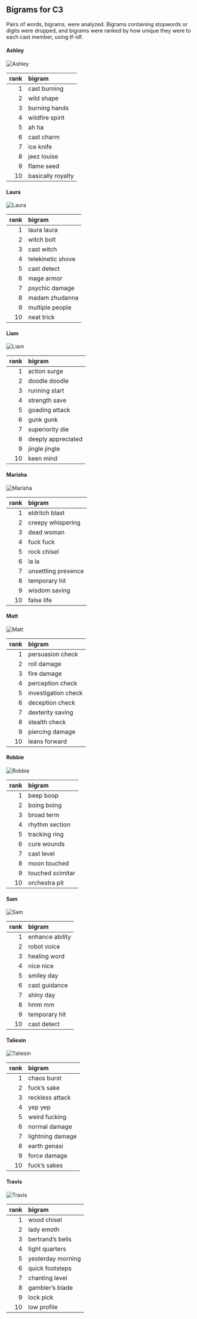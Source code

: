 
## Bigrams for C3

Pairs of words, bigrams, were analyzed. Bigrams containing stopwords or
digits were dropped, and bigrams were ranked by how unique they were to
each cast member, using tf-idf.

#### Ashley

![Ashley](../plots/bigramClouds/C3/C3ASHLEY.png)

| rank | bigram            |
| ---: | :---------------- |
|    1 | cast burning      |
|    2 | wild shape        |
|    3 | burning hands     |
|    4 | wildfire spirit   |
|    5 | ah ha             |
|    6 | cast charm        |
|    7 | ice knife         |
|    8 | jeez louise       |
|    9 | flame seed        |
|   10 | basically royalty |

#### Laura

![Laura](../plots/bigramClouds/C3/C3LAURA.png)

| rank | bigram            |
| ---: | :---------------- |
|    1 | laura laura       |
|    2 | witch bolt        |
|    3 | cast witch        |
|    4 | telekinetic shove |
|    5 | cast detect       |
|    6 | mage armor        |
|    7 | psychic damage    |
|    8 | madam zhudanna    |
|    9 | multiple people   |
|   10 | neat trick        |

#### Liam

![Liam](../plots/bigramClouds/C3/C3LIAM.png)

| rank | bigram             |
| ---: | :----------------- |
|    1 | action surge       |
|    2 | doodle doodle      |
|    3 | running start      |
|    4 | strength save      |
|    5 | goading attack     |
|    6 | gunk gunk          |
|    7 | superiority die    |
|    8 | deeply appreciated |
|    9 | jingle jingle      |
|   10 | keen mind          |

#### Marisha

![Marisha](../plots/bigramClouds/C3/C3MARISHA.png)

| rank | bigram              |
| ---: | :------------------ |
|    1 | eldritch blast      |
|    2 | creepy whispering   |
|    3 | dead woman          |
|    4 | fuck fuck           |
|    5 | rock chisel         |
|    6 | la la               |
|    7 | unsettling presence |
|    8 | temporary hit       |
|    9 | wisdom saving       |
|   10 | false life          |

#### Matt

![Matt](../plots/bigramClouds/C3/C3MATT.png)

| rank | bigram              |
| ---: | :------------------ |
|    1 | persuasion check    |
|    2 | roll damage         |
|    3 | fire damage         |
|    4 | perception check    |
|    5 | investigation check |
|    6 | deception check     |
|    7 | dexterity saving    |
|    8 | stealth check       |
|    9 | piercing damage     |
|   10 | leans forward       |

#### Robbie

![Robbie](../plots/bigramClouds/C3/C3ROBBIE.png)

| rank | bigram           |
| ---: | :--------------- |
|    1 | beep boop        |
|    2 | boing boing      |
|    3 | broad term       |
|    4 | rhythm section   |
|    5 | tracking ring    |
|    6 | cure wounds      |
|    7 | cast level       |
|    8 | moon touched     |
|    9 | touched scimitar |
|   10 | orchestra pit    |

#### Sam

![Sam](../plots/bigramClouds/C3/C3SAM.png)

| rank | bigram          |
| ---: | :-------------- |
|    1 | enhance ability |
|    2 | robot voice     |
|    3 | healing word    |
|    4 | nice nice       |
|    5 | smiley day      |
|    6 | cast guidance   |
|    7 | shiny day       |
|    8 | hmm mm          |
|    9 | temporary hit   |
|   10 | cast detect     |

#### Taliesin

![Taliesin](../plots/bigramClouds/C3/C3TALIESIN.png)

| rank | bigram           |
| ---: | :--------------- |
|    1 | chaos burst      |
|    2 | fuck’s sake      |
|    3 | reckless attack  |
|    4 | yep yep          |
|    5 | weird fucking    |
|    6 | normal damage    |
|    7 | lightning damage |
|    8 | earth genasi     |
|    9 | force damage     |
|   10 | fuck’s sakes     |

#### Travis

![Travis](../plots/bigramClouds/C3/C3TRAVIS.png)

| rank | bigram            |
| ---: | :---------------- |
|    1 | wood chisel       |
|    2 | lady emoth        |
|    3 | bertrand’s bells  |
|    4 | tight quarters    |
|    5 | yesterday morning |
|    6 | quick footsteps   |
|    7 | chanting level    |
|    8 | gambler’s blade   |
|    9 | lock pick         |
|   10 | low profile       |
